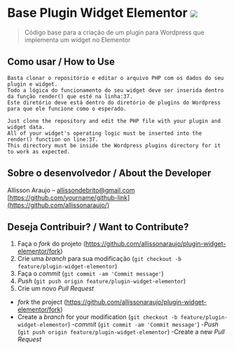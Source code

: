 # Base Plugin Widget Elementor  ![](https://img.shields.io/badge/Status-Finalizado-green)

> Código base para a criação de um plugin para Wordpress que implementa um widget no Elementor





## Como usar	/ How to Use

```
Basta clonar o repositório e editar o arquivo PHP com os dados do seu plugin e widget. 
Todo a lógica do funcionamento do seu widget deve ser inserida dentro da função render() que esté na linha:37.
Este diretório deve está dentro do diretório de plugins do Wordpress para que ele funcione como o esperado.

Just clone the repository and edit the PHP file with your plugin and widget data.
All of your widget's operating logic must be inserted into the render() function on line:37.
This directory must be inside the Wordpress plugins directory for it to work as expected.
```

## Sobre o desenvolvedor / About the Developer

Allisson Araujo –  [allissondebrito@gmail.com](mailto:allissondebrito@gmail.com)
[https://github.com/yourname/github-link](https://github.com/allissonaraujo/)

## Deseja Contribuir? / Want to Contribute?

1. Faça o *fork* do projeto (https://github.com/allissonaraujo/plugin-widget-elementor/fork)
2. Crie uma *branch* para sua modificação (`git checkout -b feature/plugin-widget-elementor`)
3. Faça o *commit* (`git commit -am 'Commit message'`)
4. *Push* (`git push origin feature/plugin-widget-elementor`)
5. Crie um novo *Pull Request*

- *fork* the project (https://github.com/allissonaraujo/plugin-widget-elementor/fork)
- Create a *branch* for your modification (`git checkout -b feature/plugin-widget-elementor`)
 -*commit* (`git commit -am 'Commit message'`)
 -*Push* (`git push origin feature/plugin-widget-elementor`)
 -Create a new *Pull Request*

